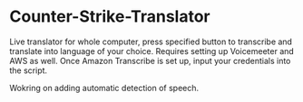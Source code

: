 # Counter-Strike-Translator
Live translator for whole computer, press specified button to transcribe and translate into language of your choice. Requires setting up Voicemeeter and AWS as well. Once Amazon Transcribe is set up, input your credentials into the script.

Wokring on adding automatic detection of speech.
